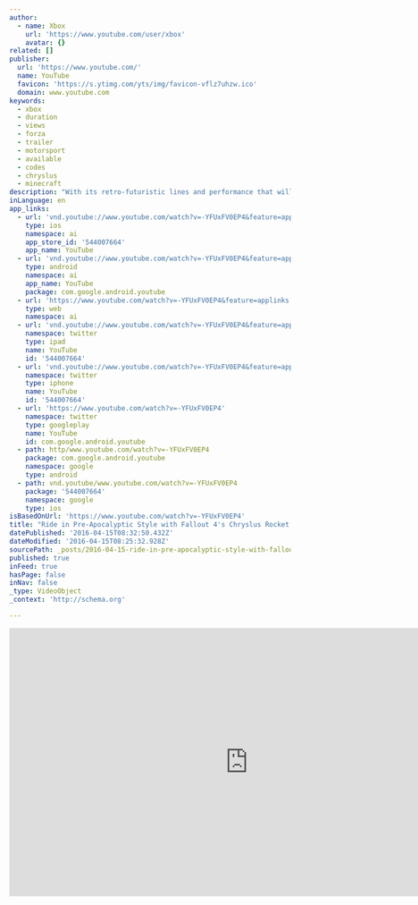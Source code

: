 ```yaml
---
author:
  - name: Xbox
    url: 'https://www.youtube.com/user/xbox'
    avatar: {}
related: []
publisher:
  url: 'https://www.youtube.com/'
  name: YouTube
  favicon: 'https://s.ytimg.com/yts/img/favicon-vflz7uhzw.ico'
  domain: www.youtube.com
keywords:
  - xbox
  - duration
  - views
  - forza
  - trailer
  - motorsport
  - available
  - codes
  - chryslus
  - minecraft
description: "With its retro-futuristic lines and performance that will take you from zero to \"whoa\" in a handful of seconds, the Chryslus Rocket '69 is a unique addition to any car collection featuring a custom Forzavista experience that details its history and lets players check out its features in astonishing detail."
inLanguage: en
app_links:
  - url: 'vnd.youtube://www.youtube.com/watch?v=-YFUxFV0EP4&feature=applinks'
    type: ios
    namespace: ai
    app_store_id: '544007664'
    app_name: YouTube
  - url: 'vnd.youtube://www.youtube.com/watch?v=-YFUxFV0EP4&feature=applinks'
    type: android
    namespace: ai
    app_name: YouTube
    package: com.google.android.youtube
  - url: 'https://www.youtube.com/watch?v=-YFUxFV0EP4&feature=applinks'
    type: web
    namespace: ai
  - url: 'vnd.youtube://www.youtube.com/watch?v=-YFUxFV0EP4&feature=applinks'
    namespace: twitter
    type: ipad
    name: YouTube
    id: '544007664'
  - url: 'vnd.youtube://www.youtube.com/watch?v=-YFUxFV0EP4&feature=applinks'
    namespace: twitter
    type: iphone
    name: YouTube
    id: '544007664'
  - url: 'https://www.youtube.com/watch?v=-YFUxFV0EP4'
    namespace: twitter
    type: googleplay
    name: YouTube
    id: com.google.android.youtube
  - path: http/www.youtube.com/watch?v=-YFUxFV0EP4
    package: com.google.android.youtube
    namespace: google
    type: android
  - path: vnd.youtube/www.youtube.com/watch?v=-YFUxFV0EP4
    package: '544007664'
    namespace: google
    type: ios
isBasedOnUrl: 'https://www.youtube.com/watch?v=-YFUxFV0EP4'
title: "Ride in Pre-Apocalyptic Style with Fallout 4's Chryslus Rocket 69"
datePublished: '2016-04-15T08:32:50.432Z'
dateModified: '2016-04-15T08:25:32.928Z'
sourcePath: _posts/2016-04-15-ride-in-pre-apocalyptic-style-with-fallout-4s-chryslus-rock.md
published: true
inFeed: true
hasPage: false
inNav: false
_type: VideoObject
_context: 'http://schema.org'

---
```

<iframe src="https://cdn.embedly.com/widgets/media.html?src=https%3A%2F%2Fwww.youtube.com%2Fembed%2F-YFUxFV0EP4%3Ffeature%3Doembed&amp;url=https%3A%2F%2Fwww.youtube.com%2Fwatch%3Fv%3D-YFUxFV0EP4&amp;image=https%3A%2F%2Fi.ytimg.com%2Fvi%2F-YFUxFV0EP4%2Fhqdefault.jpg&amp;key=b7d04c9b404c499eba89ee7072e1c4f7&amp;type=text%2Fhtml&amp;schema=youtube" width="854" height="480" scrolling="no" frameborder="0" allowfullscreen="allowfullscreen" style=""></iframe>